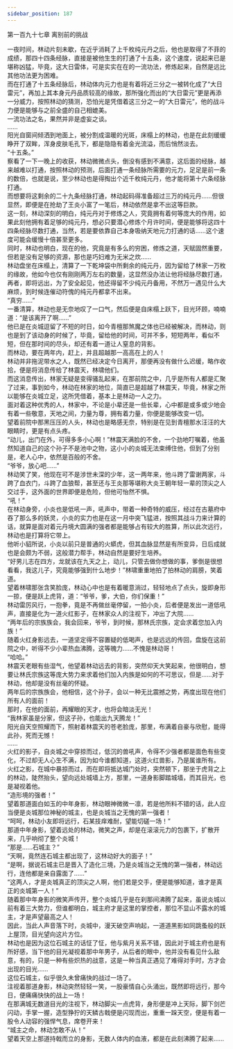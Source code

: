 ```yaml
---
sidebar_position: 187
---
```

 第一百九十七章 离别前的挑战


一夜时间，林动片刻未歇，在近乎消耗了上千枚纯元丹之后，他也是取得了不菲的成绩，那四十四条经脉，直接是被他生生的打通了十五条，这个速度，说起来已是堪称凶猛，毕竟，这大日雷体，可是实实在在的一流功法，修炼起来，自然是远比其他功法更为困难。  
而在打通了十五条经脉后，林动体内元力也是有着将近三分之一被转化成了“大日雷元”，再加上其本身元丹品质较高的缘故，那所强化而出的“大日雷元”更是再添一分威力，按照林动的猜测，恐怕光是凭借着这三分之一的“大日雷元”，他的战斗力便是能够与之前全盛的自己相媲美。  
一流功法之名，果然并非是虚妄之谈。  
……  
阳光自窗间倾洒到地面上，被分割成温暖的光斑，床榻上的林动，也是在此刻缓缓睁开了双眸，浑身皮肤毛孔下，都是隐隐有着金光流溢，而后悄然淡去。  
“十五条。”  
察看了一下一晚上的收获，林动微微点头，倒没有感到不满意，这后面的经脉，越来越难以打通，按照林动的预测，后面打通一条经脉所需要的元力，足足是前一条的数倍，也就是说，至少林动也是得掏出个近千枚纯元丹，他才能将第十六条经脉打通。  
而想要将这剩余的二十九条经脉打通，林动起码得准备超过三万的纯元丹……但很显然，即便是在抢劫了王炎小富了一笔后，林动依然是拿不出这等巨款。  
这一刻，林动深刻的明白，纯元丹对于修炼之人，究竟拥有着何等庞大的作用，如果此刻他拥有着足够的纯元丹，想必只要潜心修炼个月许时间，便是能够将这四十四条经脉尽数打通，当然，若是要依靠自己本身吸纳天地元力打通的话……这个速度可能会缓慢十倍甚至更多。  
同时，林动也明白，现在的他，究竟是有多么的穷困，修炼之道，天赋固然重要，但若是没有足够的资源，那也是巧妇难为无米之炊……  
林动盘坐在床榻上，清算了一下乾坤袋中所剩余的纯元丹，因为留给了林家一万枚的缘故，他如今也仅有刚刚两万左右的数量，这显然没办法让他将经脉尽数打通，再者，即将远出，为了安全起见，他还得留不少纯元丹备用，不然万一遇见什么大麻烦，到时候连催动符傀的纯元丹都拿不出来。  
“真穷……”  
一番清算，林动也是无奈地叹了一口气，然后便是自床榻上跃下，目光环顾，喃喃道：“是该离开了啊……”  
他已是在炎城逗留了不短的时日，如今青檀那煞魔之体也已经被解决，而林动，则也是到了该动身的时候了，毕竟，留给他的时间，可并不多，短短两年，看似不短，但在那时间的尽头，却还有着一道让人窒息的背影。  
而林动，要在两年内，赶上，并且超越那一高高在上的人！  
林动并非拖泥带水之人，既然已经决定今日离开，那便再没有做什么迟缓，略作收拾，便是将消息传给了林震天，林啸他们。  
而这消息传出，林家无疑是变得骚乱起来，在那前院之中，几乎是所有人都是汇聚了过来，事到如今，林动在林家的地位，简直已是超越了林震天，毕竟，林家之所以能够在炎城立足，这所凭借着，基本上是林动一人之力。  
面对着这种优秀的人，林家中，不论是小辈还是一些长辈，心中都是或多或少地会有着一些敬意，天地之间，力量为尊，拥有着力量，你便是能够改变一切。  
望着前院中那黑压压的人头，林动也是略感无奈，特别是在见到青檀那水汪汪的大眼睛时，更是有点头疼。  
“动儿，出门在外，可得多多小心啊！”林震天满脸的不舍，一个劲地叮嘱着，他虽然知道自己的这个孙子不是池中之物，这小小的炎城无法束缚住他，但到了分别是，老人心中，依然是百般的不舍。  
“爷爷，放心吧……”  
林动笑了笑，他现在可不是涉世未深的少年，这一两年来，他斗跨了雷谢两家，斗跨了血衣门，斗跨了血狼帮，甚至还与王炎那等堪称大炎王朝年轻一辈的顶尖之人交过手，这外面的世界即便是危险，但他可怡然不惧。  
“吼！”  
在林动身旁，小炎也是低吼一声，吼声中，带着一种奇特的威压，经过在古墓府中吞了那么多的妖灵，小炎的实力也是在这一月中突飞猛进，按照其战斗力来计算的话，就算是面对着元丹境大圆满的强者都是能够占有较大的胜算，所以此次远行，林动也是打算将它带上。  
他听小貂所说，小炎以前只是普通的火蟒虎，但其血脉显然是有所变异，日后成就也是会颇为不弱，这般潜力帮手，林动自然是要好生培养。  
“好男儿志在四方，龙就该在九天之上，动儿，只管去做你想做的事，爹倒是很想看看，我这儿子，究竟能够强到什么地步！”林啸重重地拍了拍林动的肩膀，笑着道。  
望着林啸那张含笑脸庞，林动心中也是有着暖意淌过，轻轻地点了点头，旋即身形一掠，便是跃上虎背，道：“爷爷，爹，大伯，你们保重！”  
林动雷厉风行，一抱拳，竟是不再做丝毫停留，一拍小炎，后者便是发出一道低吼声，直接是化为一道火红影子，在林家众人的注视下，冲出了大院……  
“两年后的宗族族会，我会回来，爷爷，到时候，那林氏宗族，定会求着您加入内族！”  
随着火红身影远去，一道坚定得不容置疑的低喝声，也是远远的传回，盘旋在这前院之中，听得不少小辈热血沸腾，这等魄力……不愧是林动哥！  
“哈哈。”  
林震天老眼有些湿气，他望着林动远去的背影，突然仰天大笑起来，他很明白，想要让林氏宗族这等庞大势力来求着他们加入内族是如何的不可思议，但是……对于林动，他却是没有丝毫的怀疑。  
两年后的宗族族会，他相信，这个孙子，会以一种无比震撼之势，再度出现在他们所有人的面前！  
那时，在他的面前，再耀眼的天才，也将会暗淡无光！  
“我林家虽是分家，但这子孙，也能出九天腾龙！”  
阳光自天空照耀而下，照射着林震天的苍老脸庞，那里，布满着自豪与欣慰，能得此孙，死而无憾！  
……  
火红的影子，自炎城之中穿掠而过，低沉的兽吼声，令得不少强者都是面色有些变化，不过却无人心生不满，因为如今谁都知道，这道火红兽影，乃是属谁所有。  
火红之影，在城中暴掠而过，而在即将抵达城门处时，突然顿下，那坐于虎背之上的林动，陡然抬头，望向远处城墙上方，那里，一道身影脚踏城墙，而其目光，也是凝视着他。  
“造形境的强者！”  
望着那道面白如玉的中年身影，林动眼神微微一凛，若是他所料不错的话，此人应当便是炎城那位神秘的城主，也是炎城当之无愧的第一强者！  
“呵呵，林动小友即将远行，石某技痒难耐，望能切磋一场！”  
那道中年身影，望着远处的林动，微笑之声，却是在滚滚元力的包裹下，扩散开来，几乎响彻了整个炎城！  
“那是……石城主？”  
“天啊，竟然连石城主都出现了，这林动好大的面子！”  
“是啊，据说石城主已是晋入了造化三境，乃是炎城当之无愧的第一强者，林动远行，连他都是亲自露面了……”  
“这两人，才是炎城真正的顶尖之人啊，他们若是交手，便是能够知道，谁才是真正的炎城第一人！”  
随着那中年身影的微笑声传开，整个炎城几乎是在刹那间沸腾了起来，虽说炎城以前有着三大势力，但谁都明白，城主府才是这里的掌控者，那位不显山不露水的城主，才是声望最高之人！  
因此，当此人声音落下时，炎城中，漫天破空声响起，一道道黑影如同跳蚤般的跃上屋顶，目光望向这片方位。  
林动也是因为这位石城主的话怔了怔，他与紫月关系不错，因此对于城主府也是有所好感，当下他的目光凝视着那中年男子，从后者的眼中，他并没有看见什么敌意，有的，只是一种有些炽热的战意，这是一种当真正遇见了难得对手时，方才会出现的目光……  
这位石城主，似乎很久未曾痛快的战过一场了。  
注视着那道身影，林动突然轻轻一笑，一股豪情自心头涌出，既然即将远行，那今日，便痛痛快快的战上一场！  
在那满城无数道目光的注视下，林动脚尖一点虎背，身形便是冲上天际，脚下剑芒闪动，手掌一握，造型狰狞的天鳞古戟便是闪现而出，重重一跺天空，便是有着一股令人动容的强悍气息，席卷开来！  
“城主之命，林动怎敢不从！”  
望着天空上那道持戟而立的身影，无数人体内的血液，都是在此刻沸腾了起来……  
  
  
